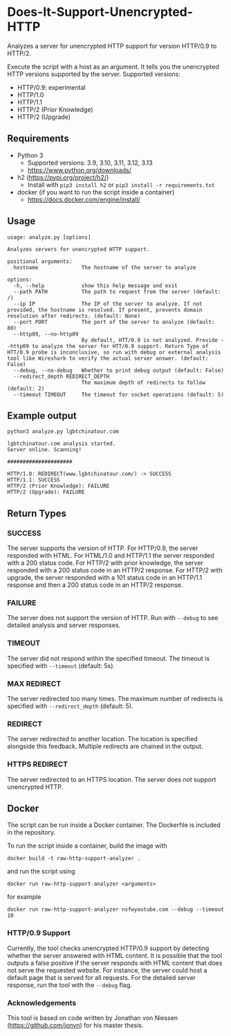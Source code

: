 # Does-It-Support-Unencrypted-HTTP
Analyzes a server for unencrypted HTTP support for version HTTP/0.9 to HTTP/2.

Execute the script with a host as an argument. It tells you the unencrypted HTTP versions supported by the server. Supported versions:
- HTTP/0.9: experimental
- HTTP/1.0
- HTTP/1.1
- HTTP/2 (Prior Knowledge)
- HTTP/2 (Upgrade)

## Requirements
- Python 3
  - Supported versions: 3.9, 3.10, 3.11, 3.12, 3.13
  - https://www.python.org/downloads/
- h2 (https://pypi.org/project/h2/)
  - Install with `pip3 install h2` or `pip3 install -r requirements.txt`
- docker (if you want to run the script inside a container)
  - https://docs.docker.com/engine/install/

## Usage
```
usage: analyze.py [options]

Analyzes servers for unencrypted HTTP support.

positional arguments:
  hostname              The hostname of the server to analyze

options:
  -h, --help            show this help message and exit
  --path PATH           The path to request from the server (default: /)
  --ip IP               The IP of the server to analyze. If not provided, the hostname is resolved. If present, prevents domain resolution after redirects. (default: None)
  --port PORT           The port of the server to analyze (default: 80)
  --http09, --no-http09
                        By default, HTT/0.9 is not analyzed. Provide --http09 to analyze the server for HTT/0.9 support. Return Type of HTT/0.9 probe is inconclusive, so run with debug or external analysis tool like Wireshark to verify the actual server answer. (default: False)
  --debug, --no-debug   Whether to print debug output (default: False)
  --redirect_depth REDIRECT_DEPTH
                        The maximum depth of redirects to follow (default: 2)
  --timeout TIMEOUT     The timeout for socket operations (default: 5)
```

## Example output

`python3 analyze.py lgbtchinatour.com`

```
lgbtchinatour.com analysis started.
Server online. Scanning!

#####################

HTTP/1.0: REDIRECT(www.lgbtchinatour.com/) -> SUCCESS
HTTP/1.1: SUCCESS
HTTP/2 (Prior Knowledge): FAILURE
HTTP/2 (Upgrade): FAILURE
```

## Return Types
### SUCCESS
The server supports the version of HTTP. For HTTP/0.9, the server responded with HTML.
For HTML/1.0 and HTTP/1.1 the server responded with a 200 status code.
For HTTP/2 with prior knowledge, the server responded with a 200 status code in an HTTP/2 response.
For HTTP/2 with upgrade, the server responded with a 101 status code in an HTTP/1.1 response and then a 200 status code 
in an HTTP/2 response.

### FAILURE
The server does not support the version of HTTP. Run with `--debug` to see detailed analysis and server responses.

### TIMEOUT
The server did not respond within the specified timeout. The timeout is specified with `--timeout` (default: 5s).

### MAX REDIRECT
The server redirected too many times. The maximum number of redirects is specified with `--redirect_depth` (default: 5).

### REDIRECT
The server redirected to another location. The location is specified alongside this feedback. Multiple redirects are
chained in the output.

### HTTPS REDIRECT
The server redirected to an HTTPS location. The server does not support unencrypted HTTP.

## Docker
The script can be run inside a Docker container. The Dockerfile is included in the repository.

To run the script inside a container, build the image with
```
docker build -t raw-http-support-analyzer .
```
and run the script using 
```
docker run raw-http-support-analyzer <arguments>
```
for example
```
docker run raw-http-support-analyzer nsfwyoutube.com --debug --timeout 10
```

### HTTP/0.9 Support
Currently, the tool checks unencrypted HTTP/0.9 support by detecting whether the server answered with HTML content. It
is possible that the tool outputs a false positive if the server responds with HTML content that does not serve the 
requested website. For instance, the server could host a default page that is served for all requests. For the detailed 
server response, run the tool with the `--debug` flag.

### Acknowledgements
This tool is based on code written by Jonathan von Niessen (https://github.com/jonvn) for his master thesis.
